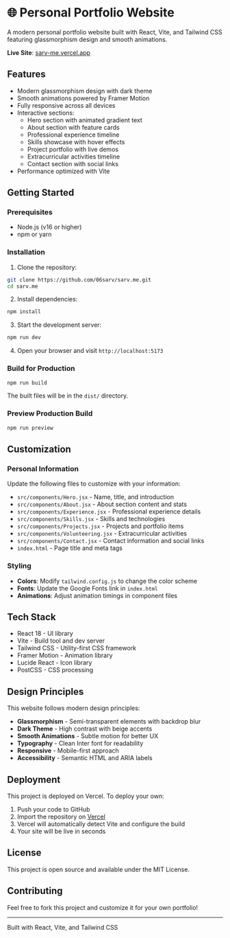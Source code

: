 # 🌐 Personal Portfolio Website

A modern personal portfolio website built with React, Vite, and Tailwind CSS featuring glassmorphism design and smooth animations.

**Live Site**: [sarv-me.vercel.app](https://sarv-me.vercel.app)

## Features

- Modern glassmorphism design with dark theme
- Smooth animations powered by Framer Motion
- Fully responsive across all devices
- Interactive sections:
  - Hero section with animated gradient text
  - About section with feature cards
  - Professional experience timeline
  - Skills showcase with hover effects
  - Project portfolio with live demos
  - Extracurricular activities timeline
  - Contact section with social links
- Performance optimized with Vite

## Getting Started

### Prerequisites

- Node.js (v16 or higher)
- npm or yarn

### Installation

1. Clone the repository:
```bash
git clone https://github.com/06sarv/sarv.me.git
cd sarv.me
```

2. Install dependencies:
```bash
npm install
```

3. Start the development server:
```bash
npm run dev
```

4. Open your browser and visit `http://localhost:5173`

### Build for Production

```bash
npm run build
```

The built files will be in the `dist/` directory.

### Preview Production Build

```bash
npm run preview
```

## Customization

### Personal Information

Update the following files to customize with your information:

- `src/components/Hero.jsx` - Name, title, and introduction
- `src/components/About.jsx` - About section content and stats
- `src/components/Experience.jsx` - Professional experience details
- `src/components/Skills.jsx` - Skills and technologies
- `src/components/Projects.jsx` - Projects and portfolio items
- `src/components/Volunteering.jsx` - Extracurricular activities
- `src/components/Contact.jsx` - Contact information and social links
- `index.html` - Page title and meta tags

### Styling

- **Colors**: Modify `tailwind.config.js` to change the color scheme
- **Fonts**: Update the Google Fonts link in `index.html`
- **Animations**: Adjust animation timings in component files

## Tech Stack

- React 18 - UI library
- Vite - Build tool and dev server
- Tailwind CSS - Utility-first CSS framework
- Framer Motion - Animation library
- Lucide React - Icon library
- PostCSS - CSS processing

## Design Principles

This website follows modern design principles:

- **Glassmorphism** - Semi-transparent elements with backdrop blur
- **Dark Theme** - High contrast with beige accents
- **Smooth Animations** - Subtle motion for better UX
- **Typography** - Clean Inter font for readability
- **Responsive** - Mobile-first approach
- **Accessibility** - Semantic HTML and ARIA labels

## Deployment

This project is deployed on Vercel. To deploy your own:

1. Push your code to GitHub
2. Import the repository on [Vercel](https://vercel.com)
3. Vercel will automatically detect Vite and configure the build
4. Your site will be live in seconds

## License

This project is open source and available under the MIT License.

## Contributing

Feel free to fork this project and customize it for your own portfolio!

---

Built with React, Vite, and Tailwind CSS
